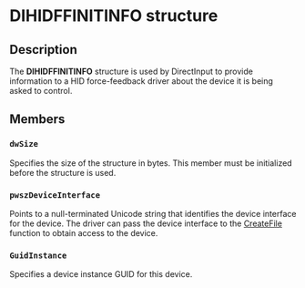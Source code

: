 # DIHIDFFINITINFO structure

## Description

The **DIHIDFFINITINFO** structure is used by DirectInput to provide information to a HID force-feedback driver about the device it is being asked to control.

## Members

### `dwSize`

Specifies the size of the structure in bytes. This member must be initialized before the structure is used.

### `pwszDeviceInterface`

Points to a null-terminated Unicode string that identifies the device interface for the device. The driver can pass the device interface to the [CreateFile](https://learn.microsoft.com/windows/desktop/api/fileapi/nf-fileapi-createfilea) function to obtain access to the device.

### `GuidInstance`

Specifies a device instance GUID for this device.